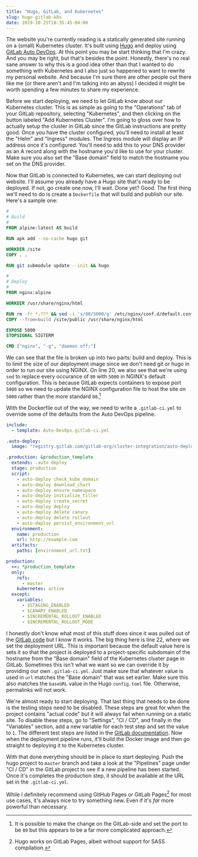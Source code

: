 ```yaml
---
title: "Hugo, GitLab, and Kubernetes"
slug: hugo-gitlab-k8s
date: 2019-10-25T18:35:45-04:00
---
```


The website you're currently reading is a statically generated site running on a
(small) Kubernetes cluster. It's built using [Hugo][hugo] and deploy
using [GitLab Auto DevOps][gitlab-auto-devops]. At this point you may be start
thinking that I'm crazy. And you may be right, but that's besides the
point. Honestly, there's no real sane answer to why this is a good idea other
than that I wanted to do something with Kubernetes and I also just so happened
to want to rewrite my personal website. And because I'm sure there are other
people out there like me (or there aren't and I'm talking into an abyss) I
decided it might be worth spending a few minutes to share my experience.

Before we start deploying, we need to let GitLab know about our Kubernetes
cluster. This is as simple as going to the "Operations" tab of your GitLab
repository, selecting "Kubernetes", and then clicking on the button labeled "Add
Kubernetes Cluster". I'm going to gloss over how to actually setup the cluster
in GitLab since the GitLab instructions are pretty good. Once you have the
cluster configured, you'll need to install at least the "Helm" and "Ingress"
modules. The Ingress module will display an IP address once it's
configured. You'll need to add this to your DNS provider as an A record along
with the hostname you'd like to use for your cluster. Make sure you also set the
"Base domain" field to match the hostname you set on the DNS provider.

Now that GitLab is connected to Kubernetes, we can start deploying out
website. I'll assume you already have a Hugo site that's ready to be
deployed. If not, go create one now, I'll wait. Done yet? Good. The first thing
we'll need to do is create a `Dockerfile` that will build and publish our
site. Here's a sample one:

```dockerfile
#
# Build
#
FROM alpine:latest AS build

RUN apk add --no-cache hugo git

WORKDIR /site
COPY . .

RUN git submodule update --init && hugo

#
# Deploy
#
FROM nginx:alpine

WORKDIR /usr/share/nginx/html

RUN rm -fr *.??* && sed -i 's/80/5000/g' /etc/nginx/conf.d/default.conf
COPY --from=build /site/public /usr/share/nginx/html

EXPOSE 5000
STOPSIGNAL SIGTERM

CMD ["nginx", "-g", "daemon off;"]
```

We can see that the file is broken up into two parts: build and deploy. This is
to limit the size of our deployment image since we don't need git or hugo in
order to run our site using NGINX. On line 20, we also see that we're using
`sed` to replace every occurance of `80` with `5000` in NGINX's default
configuration. This is because GitLab expects containers to expose port `5000`
so we need to update the NGINX configuration file to host the site on `5000`
rather than the more standard `80`.[^1]

With the Dockerfile out of the way, we need to write a `.gitlab-ci.yml` to
override some of the defaults from the Auto DevOps pipeline.

```yaml
include:
  - template: Auto-DevOps.gitlab-ci.yml

.auto-deploy:
  image: "registry.gitlab.com/gitlab-org/cluster-integration/auto-deploy-image:v0.1.0"

.production: &production_template
  extends: .auto-deploy
  stage: production
  script:
    - auto-deploy check_kube_domain
    - auto-deploy download_chart
    - auto-deploy ensure_namespace
    - auto-deploy initialize_tiller
    - auto-deploy create_secret
    - auto-deploy deploy
    - auto-deploy delete canary
    - auto-deploy delete rollout
    - auto-deploy persist_environment_url
  environment:
    name: production
    url: http://example.com
  artifacts:
    paths: [environment_url.txt]

production:
  <<: *production_template
  only:
    refs:
      - master
    kubernetes: active
  except:
    variables:
      - $STAGING_ENABLED
      - $CANARY_ENABLED
      - $INCREMENTAL_ROLLOUT_ENABLED
      - $INCREMENTAL_ROLLOUT_MODE
```

I honestly don't know what most of this stuff does since it was pulled out of
the [GitLab code][gitlab-code] but I know it works. The big thing here is line
22, where we set the deployment URL. This is important because the default value
here is sets it so that the project is deployed to a project-specific subdomain
of the hostname from the "Base domain" field of the Kubernetes cluster page in
GitLab. Sometimes this isn't what we want so we can override it by providing our
own `.gitlab-ci.yml`. Just make sure that whatever value is used in `url`
matches the "Base domain" that was set earlier. Make sure this also matches the
`baseURL` value in the Hugo `config.toml` file. Otherwise, permalinks will not
work.

We're almost ready to start deploying. That last thing that needs to be done is
the testing steps need to be disabled. These steps are great for when the
project contains "actual code" but it will always fail when running on a static
site. To disable these steps, go to "Settings", "CI / CD", and finally in the
"Variables" section, add a new variable for each test step and set the value to
`1`. The different test steps are listed in
the [GitLab documentation][gitlab-test-overrides]. Now when the deployment
pipeline runs, it'll build the Docker image and then go straight to deploying it
to the Kubernetes cluster.

With that done everything should be in place to start deploying. Push the hugo
project to `master` branch and take a look at the "Pipelines" page under "CI /
CD" in the GitLab project to see if a new pipeline has been started. Once it's
completes the production step, it should be available at the URL set in the
`.gitlab-ci.yml`.

While I definitely recommend using GitHub Pages or GitLab Pages[^2] for most use
cases, it's always nice to try something new. Even if it's *far* more powerful
than necessary.

[^1]: It is possible to make the change on the GitLab-side and set the port to be `80` but this appears to be a far more complicated approach.
[^2]: Hugo works on GitLab Pages, albeit without support for SASS compilation.

[hugo]: https://gohugo.io/
[gitlab-auto-devops]: https://about.gitlab.com/product/auto-devops
[gitlab-code]: https://gitlab.com/gitlab-org/gitlab/blob/60ecd1733a1af1660843fa6a0d3194fc015b58e0/lib/gitlab/ci/templates/Jobs/Deploy.gitlab-ci.yml
[gitlab-test-overrides]: https://docs.gitlab.com/ee/topics/autodevops/#disable-jobs
